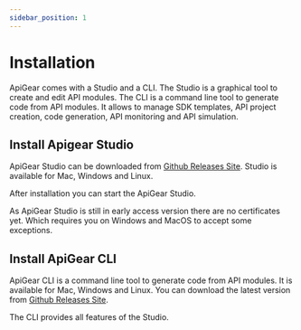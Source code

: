 ```yaml
---
sidebar_position: 1
---
```


# Installation

ApiGear comes with a Studio and a CLI. The Studio is a graphical tool to create and edit API modules. The CLI is a command line tool to generate code from API modules. It allows to manage SDK templates, API project creation, code generation, API monitoring and API simulation.

## Install Apigear Studio

ApiGear Studio can be downloaded from [Github Releases Site](https://github.com/apigear-io/studio/releases). Studio is available for Mac, Windows and Linux.

After installation you can start the ApiGear Studio.

As ApiGear Studio is still in early access version there are no certificates yet. Which requires you on Windows and MacOS to accept some exceptions.

## Install ApiGear CLI

ApiGear CLI is a command line tool to generate code from API modules. It is available for Mac, Windows and Linux. You can download the latest version from [Github Releases Site](https://github.com/apigear-io/cli/releases).

The CLI provides all features of the Studio.